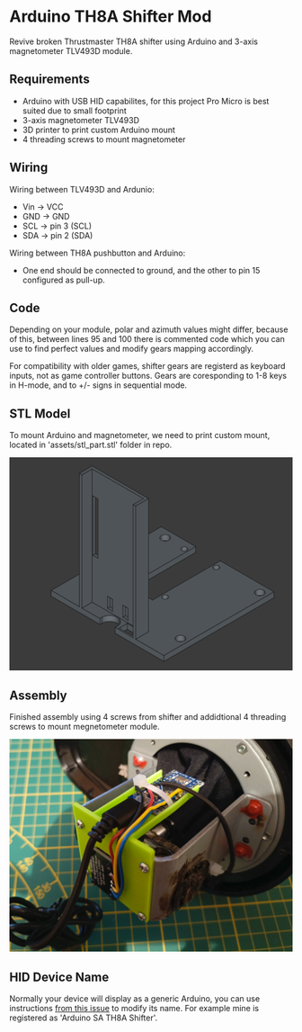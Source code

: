 # Arduino TH8A Shifter Mod
Revive broken Thrustmaster TH8A shifter using Arduino and 3-axis magnetometer TLV493D module.

## Requirements
 - Arduino with USB HID capabilites, for this project Pro Micro is best suited due to small footprint
 - 3-axis magnetometer TLV493D
 - 3D printer to print custom Arduino mount
 - 4 threading screws to mount magnetometer

## Wiring
Wiring between TLV493D and Ardunio:
 - Vin -> VCC
 - GND -> GND
 - SCL -> pin 3 (SCL)
 - SDA -> pin 2 (SDA)

Wiring between TH8A pushbutton and Arduino:
 - One end should be connected to ground, and the other to pin 15 configured as pull-up.

## Code
Depending on your module, polar and azimuth values might differ, because of this, between lines 95 and 100 there is commented code which you can use to find perfect values and modify gears mapping accordingly.

For compatibility with older games, shifter gears are registerd as keyboard inputs, not as game controller buttons. Gears are coresponding to 1-8 keys in H-mode, and to +/- signs in sequential mode.

## STL Model
To mount Arduino and magnetometer, we need to print custom mount, located in 'assets/stl_part.stl' folder in repo.

![Alt text](assets/stl_image.png)

## Assembly
Finished assembly using 4 screws from shifter and addidtional 4 threading screws to mount megnetometer module.

![Alt text](assets/assembly.jpg)

## HID Device Name
Normally your device will display as a generic Arduino, you can use instructions [from this issue](https://github.com/NicoHood/HID/issues/125) to modify its name. For example mine is registered as 'Arduino SA TH8A Shifter'.